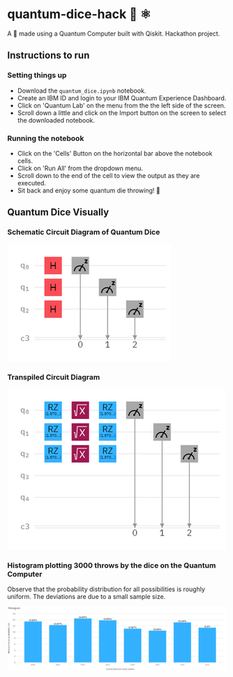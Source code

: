 <!-- ![Made In Angel Hacks](https://img.shields.io/badge/Made%20In-Angel%20Hacks-yellow) -->

# quantum-dice-hack :game_die: ⚛️
A :game_die: made using a Quantum Computer built with Qiskit. Hackathon project.

## Instructions to run

### Setting things up
- Download the ```quantum_dice.ipynb``` notebook.
- Create an IBM ID and login to your IBM Quantum Experience Dashboard.
- Click on 'Quantum Lab' on the menu from the the left side of the screen.
- Scroll down a little and click on the Import button on the screen to select the downloaded notebook.

### Running the notebook
- Click on the 'Cells' Button on the horizontal bar above the notebook cells.
- Click on 'Run All' from the dropdown menu.
- Scroll down to the end of the cell to view the output as they are executed.
- Sit back and enjoy some quantum die throwing! :game_die: 

## Quantum Dice Visually

### Schematic Circuit Diagram of Quantum Dice

![Circuit Diagram](https://github.com/indujaaaa/quantum-dice-hack/blob/main/images/circuit-klpe3vs2.png)

### Transpiled Circuit Diagram

![Transpiled Circuit](https://github.com/indujaaaa/quantum-dice-hack/blob/main/images/circuit-klpkkpyq.png)

### Histogram plotting 3000 throws by the dice on the Quantum Computer
Observe that the probability distribution for all possibilities is roughly uniform. The deviations are due to a small sample size.

 ![Histogram](https://github.com/indujaaaa/quantum-dice-hack/blob/main/images/histogram.png)
